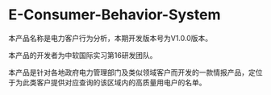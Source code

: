 # E-Consumer-Behavior-System
本产品名称是电力客户行为分析，本期开发版本号为V1.0.0版本。

本产品的开发者为中软国际实习第16研发团队。

本产品是针对各地政府电力管理部门及类似领域客户而开发的一款情报产品，定位于为此类客户提供对应查询的该区域内的高质量用电户的名单。

